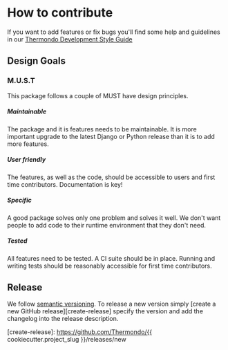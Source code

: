 # How to contribute

If you want to add features or fix bugs you'll find some help and guidelines in our
[Thermondo Development Style Guide](https://github.com/Thermondo/thermondo.github.io/blob/master/style-guide/README.md)

## Design Goals

### M.U.S.T

This package follows a couple of MUST have design principles.

##### Maintainable

The package and it is features needs to be maintainable. It is more important
upgrade to the latest Django or Python release than it is to add more
features.

##### User friendly

The features, as well as the code, should be accessible to users and first time
contributors. Documentation is key!

##### Specific

A good package solves only one problem and solves it well. We don't want people
to add code to their runtime environment that they don't need.

##### Tested

All features need to be tested. A CI suite should be in place. Running and
writing tests should be reasonably accessible for first time contributors.


## Release

We follow [semantic versioning](https://semver.org/). To release a new version
simply [create a new GitHub release][create-release] specify the version and
add the changelog into the release description.

[create-release]: https://github.com/Thermondo/{{ cookiecutter.project_slug }}/releases/new
